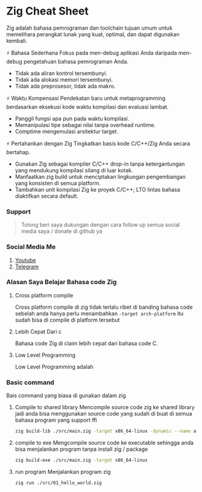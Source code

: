 # Zig Cheat Sheet
Zig adalah bahasa pemrograman dan toolchain tujuan umum untuk memelihara perangkat lunak yang kuat, optimal, dan dapat digunakan kembali.

⚡ Bahasa Sederhana
Fokus pada men-debug aplikasi Anda daripada men-debug pengetahuan bahasa pemrograman Anda.

- Tidak ada aliran kontrol tersembunyi.
- Tidak ada alokasi memori tersembunyi.
- Tidak ada preprosesor, tidak ada makro.

⚡ Waktu Kompensasi
Pendekatan baru untuk metaprogramming berdasarkan eksekusi kode waktu kompilasi dan evaluasi lambat.

- Panggil fungsi apa pun pada waktu kompilasi.
- Memanipulasi tipe sebagai nilai tanpa overhead runtime.
- Comptime mengemulasi arsitektur target.
  
⚡ Pertahankan dengan Zig
Tingkatkan basis kode C/C++/Zig Anda secara bertahap.

- Gunakan Zig sebagai kompiler C/C++ drop-in tanpa ketergantungan yang mendukung kompilasi silang di luar kotak.
- Manfaatkan zig build untuk menciptakan lingkungan pengembangan yang konsisten di semua platform.
- Tambahkan unit kompilasi Zig ke proyek C/C++; LTO lintas bahasa diaktifkan secara default.


### Support
> Tolong beri saya dukungan dengan cara follow up semua social media saya / donate di github ya

### Social Media Me

1. [Youtube](https://youtube.com/@azkadev)
2. [Telegram](https://t.me/azkadev)

### Alasan Saya Belajar Bahasa code Zig
1. Cross platform compile
   
   Cross platform compile di zig tidak terlalu ribet di banding bahasa code sebelah anda hanya perlu menambahkan `-target arch-platform` itu sudah bisa di compile di platform tersebut

2. Lebih Cepat Dari c
   
   Bahasa code Zig di claim lebih cepat dari bahasa code C.

3. Low Level Programming
   
   Low Level Programming adalah

### Basic command
Bais command yang biasa di gunakan dalam zig
1. Compile to shared library
    Mencompile source code zig ke shared library jadi anda bisa menggunakan source code yang sudah di buat di semua bahasa program yang support ffi
    ```bash
    zig build-lib ./src/main.zig -target x86_64-linux -dynamic --name azka
    ```

2. compile to exe
    Mengcompile source code ke executable sehingga anda bisa menjalankan program tanpa install zig / package
    ```bash
    zig build-exe ./src/main.zig -target x86_64-linux
    ```

3. run program
    Menjalankan program zig
    ```bash
    zig run ./src/01_hello_world.zig
    ```
